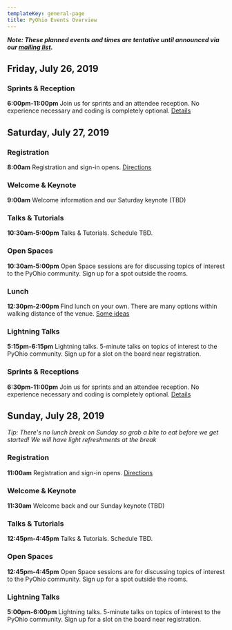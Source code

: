 ```yaml
---
templateKey: general-page
title: PyOhio Events Overview
---
```


***Note: These planned events and times are tentative until announced via our [mailing list](/news/keep-in-touch).***

## Friday, July 26, 2019

### Sprints & Reception

**6:00pm-11:00pm** Join us for sprints and an attendee reception. No experience
necessary and coding is completely optional. [Details](/events/reception-sprints)

## Saturday, July 27, 2019

### Registration

**8:00am** Registration and sign-in opens. [Directions](/attend/travel-directions)

### Welcome & Keynote

**9:00am** Welcome information and our Saturday keynote (TBD)

### Talks & Tutorials

**10:30am-5:00pm** Talks & Tutorials. Schedule TBD.

### Open Spaces

**10:30am-5:00pm** Open Space sessions are for discussing topics of interest
to the PyOhio community. Sign up for a spot outside the rooms.

### Lunch

**12:30pm-2:00pm** Find lunch on your own. There are many options within
walking distance of the venue. [Some ideas](http://bit.ly/2NwRCoJ) 

### Lightning Talks

**5:15pm-6:15pm** Lightning talks. 5-minute talks on topics of interest to the 
PyOhio community. Sign up for a slot on the board near registration.

### Sprints & Receptions

**6:30pm-11:00pm** Join us for sprints and an attendee reception. No experience
necessary and coding is completely optional. [Details](/events/reception-sprints)

## Sunday, July 28, 2019

*Tip: There's no lunch break on Sunday so grab a bite to eat before we get
started! We will have light refreshments at the break*

### Registration

**11:00am** Registration and sign-in opens. [Directions](/attend/travel-directions)

### Welcome & Keynote

**11:30am** Welcome back and our Sunday keynote (TBD)

### Talks & Tutorials

**12:45pm-4:45pm** Talks & Tutorials. Schedule TBD.

### Open Spaces

**12:45pm-4:45pm** Open Space sessions are for discussing topics of interest
to the PyOhio community. Sign up for a spot outside the rooms.

### Lightning Talks

**5:00pm-6:00pm** Lightning talks. 5-minute talks on topics of interest to the 
PyOhio community. Sign up for a slot on the board near registration.


